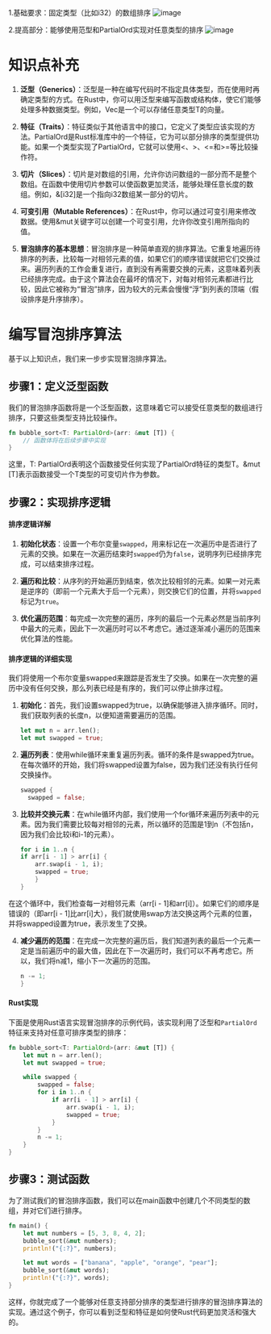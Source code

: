 1.基础要求：固定类型（比如i32）的数组排序
![image](https://github.com/Lt-wei/rust-learning/assets/63007726/88c82576-4187-4011-9300-52ad91468dc1)

2.提高部分：能够使用范型和PartialOrd实现对任意类型的排序
![image](https://github.com/Lt-wei/rust-learning/assets/63007726/966c391e-1133-4948-8d4d-046e3572283c)

# 知识点补充
1. **泛型（Generics）**：泛型是一种在编写代码时不指定具体类型，而在使用时再确定类型的方式。在Rust中，你可以用泛型来编写函数或结构体，使它们能够处理多种数据类型。例如，Vec<T>是一个可以存储任意类型T的向量。

2. **特征（Traits）**：特征类似于其他语言中的接口，它定义了类型应该实现的方法。PartialOrd是Rust标准库中的一个特征，它为可以部分排序的类型提供功能。如果一个类型实现了PartialOrd，它就可以使用<、>、<=和>=等比较操作符。

3. **切片（Slices）**：切片是对数组的引用，允许你访问数组的一部分而不是整个数组。在函数中使用切片参数可以使函数更加灵活，能够处理任意长度的数组。例如，&[i32]是一个指向i32数组某一部分的切片。

4. **可变引用（Mutable References）**：在Rust中，你可以通过可变引用来修改数据。使用&mut关键字可以创建一个可变引用，允许你改变引用所指向的值。

5. **冒泡排序的基本思想**：冒泡排序是一种简单直观的排序算法。它重复地遍历待排序的列表，比较每一对相邻元素的值，如果它们的顺序错误就把它们交换过来。遍历列表的工作会重复进行，直到没有再需要交换的元素，这意味着列表已经排序完成。由于这个算法会在最坏的情况下，对每对相邻元素都进行比较，因此它被称为“冒泡”排序，因为较大的元素会慢慢“浮”到列表的顶端（假设排序是升序排序）。



# 编写冒泡排序算法
基于以上知识点，我们来一步步实现冒泡排序算法。

## 步骤1：定义泛型函数
我们的冒泡排序函数将是一个泛型函数，这意味着它可以接受任意类型的数组进行排序，只要这些类型支持比较操作。

```rust
fn bubble_sort<T: PartialOrd>(arr: &mut [T]) {
    // 函数体将在后续步骤中实现
}
```
这里，T: PartialOrd表明这个函数接受任何实现了PartialOrd特征的类型T。&mut [T]表示函数接受一个T类型的可变切片作为参数。




## 步骤2：实现排序逻辑
#### 排序逻辑详解

1. **初始化状态**：设置一个布尔变量`swapped`，用来标记在一次遍历中是否进行了元素的交换。如果在一次遍历结束时`swapped`仍为`false`，说明序列已经排序完成，可以结束排序过程。

2. **遍历和比较**：从序列的开始遍历到结束，依次比较相邻的元素。如果一对元素是逆序的（即前一个元素大于后一个元素），则交换它们的位置，并将`swapped`标记为`true`。

3. **优化遍历范围**：每完成一次完整的遍历，序列的最后一个元素必然是当前序列中最大的元素，因此下一次遍历时可以不考虑它。通过逐渐减小遍历的范围来优化算法的性能。
   
#### 排序逻辑的详细实现
我们将使用一个布尔变量swapped来跟踪是否发生了交换。如果在一次完整的遍历中没有任何交换，那么列表已经是有序的，我们可以停止排序过程。

1. **初始化**：首先，我们设置swapped为true，以确保能够进入排序循环。同时，我们获取列表的长度n，以便知道需要遍历的范围。
   ```rust
   let mut n = arr.len();
   let mut swapped = true;
   ```
2. **遍历列表**：使用while循环来重复遍历列表。循环的条件是swapped为true。在每次循环的开始，我们将swapped设置为false，因为我们还没有执行任何交换操作。
    ```rust
    swapped {
      swapped = false;
    ```
3. **比较并交换元素**：在while循环内部，我们使用一个for循环来遍历列表中的元素。因为我们需要比较每对相邻的元素，所以循环的范围是1到n（不包括n，因为我们会比较i和i-1的元素）。
    ```rust
    for i in 1..n {
    if arr[i - 1] > arr[i] {
        arr.swap(i - 1, i);
        swapped = true;
        }
    }
    ```
  在这个循环中，我们检查每一对相邻元素（arr[i - 1]和arr[i]）。如果它们的顺序是错误的（即arr[i - 1]比arr[i]大），我们就使用swap方法交换这两个元素的位置，并将swapped设置为true，表示发生了交换。

4. **减少遍历的范围**：在完成一次完整的遍历后，我们知道列表的最后一个元素一定是当前遍历中的最大值，因此在下一次遍历时，我们可以不再考虑它。所以，我们将n减1，缩小下一次遍历的范围。
    ```rust
    n -= 1;
    }
    ```



#### Rust实现

下面是使用Rust语言实现冒泡排序的示例代码，该实现利用了泛型和`PartialOrd`特征来支持对任意可排序类型的排序：

```rust
fn bubble_sort<T: PartialOrd>(arr: &mut [T]) {
    let mut n = arr.len();
    let mut swapped = true;

    while swapped {
        swapped = false;
        for i in 1..n {
            if arr[i - 1] > arr[i] {
                arr.swap(i - 1, i);
                swapped = true;
            }
        }
        n -= 1;
    }
}
```
## 步骤3：测试函数
为了测试我们的冒泡排序函数，我们可以在main函数中创建几个不同类型的数组，并对它们进行排序。

```rust
fn main() {
    let mut numbers = [5, 3, 8, 4, 2];
    bubble_sort(&mut numbers);
    println!("{:?}", numbers);

    let mut words = ["banana", "apple", "orange", "pear"];
    bubble_sort(&mut words);
    println!("{:?}", words);
}
```
这样，你就完成了一个能够对任意支持部分排序的类型进行排序的冒泡排序算法的实现。通过这个例子，你可以看到泛型和特征是如何使Rust代码更加灵活和强大的。

